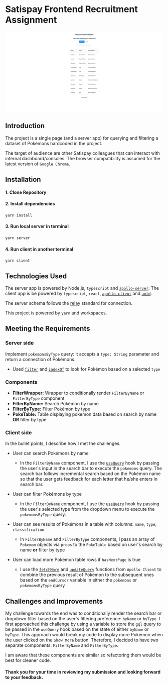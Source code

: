 # Satispay Frontend Recruitment Assignment

![namePage](packages/client/public/namePage.png)

## Introduction

The project is a single page (and a server app) for querying and filtering a dataset of Pokémons hardcoded in the project.

The target of audience are other Satispay colleagues that can interact with internal dashboard/consoles.
The browser compatibility is assumed for the latest version of `Google Chrome`.

## Installation

#### 1. Clone Repository

#### 2. Install dependencies

`yarn install`

#### 3. Run local server in terminal

`yarn server`

#### 4. Run client in another terminal

`yarn client`

## Technologies Used

The server app is powered by Node.js, `typescript` and [`apollo-server`](https://www.apollographql.com/docs/apollo-server/).
The client app is be powered by `typescript`, `react`, [`apollo-client`](https://www.apollographql.com/docs/react/) and [`antd`](https://ant.design/).

The server schema follows the [relay](https://facebook.github.io/relay/graphql/connections.htm) standard for connection.

This project is powered by `yarn` and workspaces.

## Meeting the Requirements

### Server side

Implement `pokemonsByType` query: it accepts a `type: String` parameter and return a connection of Pokèmons.

- Used [`filter`](https://developer.mozilla.org/en-US/docs/Web/JavaScript/Reference/Global_Objects/Array/filter) and [`indexOf`](https://developer.mozilla.org/en-US/docs/Web/JavaScript/Reference/Global_Objects/Array/indexOf) to look for Pokémon based on a selected `type`

### Components

- **FilterWrapper:** Wrapper to conditionally render `FilterByName` or `FilterByType` component
- **FilterByName:** Search Pokémon by name
- **FilterByType:** Filter Pokémon by type
- **PokeTable:** Table displaying pokemon data based on search by name **OR** filter by type

### Client side

In the bullet points, I describe how I met the challenges.

- User can search Pokémons by name

  - In the `FilterByName` component, I use the [`useQuery`](https://www.apollographql.com/docs/react/data/queries/) hook by passing the user's input in the search bar to execute the `pokemons` query. The search bar follows incremental search based on the Pokémon name so that the user gets feedback for each letter that he/she enters in search bar.

- User can filter Pokémons by type
  - In the `FilterByName` component, I use the [`useQuery`](https://www.apollographql.com/docs/react/data/queries/) hook by passing the user's selected type from the dropdown menu to execute the `pokemonsByType` query.

* User can see results of Pokémons in a table with columns: `name`, `type`, `classification`

  - In `FilterByName` and `FilterByType` components, I pass an array of `Pokemon` objects via `props` to the `PokeTable` based on user's search by name **or** filter by type

* User can load more Pokemon table rows if `hasNextPage` is true

  - I use the [`fetchMore`](https://www.apollographql.com/docs/react/pagination/core-api/#the-fetchmore-function) and [`updateQuery`](https://www.apollographql.com/docs/react/caching/advanced-topics/) functions from `Apollo Client` to combine the previous result of Pokemon to the subsequent ones based on the `endCursor` variable in either the `pokemons` or `pokemonsByType` query

## Challenges and Improvements

My challenge towards the end was to conditionally render the search bar or dropdown filter based on the user's filtering preference: `byName` or `byType`. I first approached this challenge by using a variable to store the `gql` query to be passed in the `useQuery` hook based on the state of either `byName` or `byType`. This approach would break my code to display more Pokemon when the user clicked on the `Show More` button. Therefore, I decided to have two separate components: `FilterByName` and `FilterByType`.

I am aware that these components are similar so refactoring them would be best for cleaner code.

#### Thank you for your time in reviewing my submission and looking forward to your feedback.
